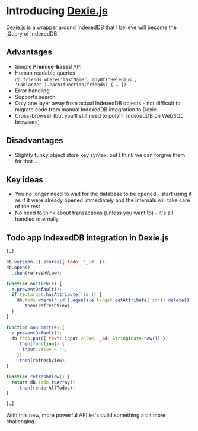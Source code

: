 # Introducing [Dexie.js](https://github.com/dfahlander/Dexie.js)

[Dexie.js](https://github.com/dfahlander/Dexie.js) is a wrapper around IndexedDB that I believe will become the jQuery of IndexedDB.

## Advantages

- Simple **Promise-based** API
- Human readable queries `db.friends.where('lastName').anyOf('Helenius', 'Fahlander').each(function(friends) { … })`
- Error handling
- Supports search
- Only one layer away from actual IndexedDB objects - not difficult to migrate code from manual IndexedDB integration to Dexie.
- Cross-browser (but you'll still need to polyfill IndexedDB on WebSQL browsers)

## Disadvantages

- Slightly funky object store key syntax, but I think we can forgive them for that…

## Key ideas

- You no longer need to wait for the database to be opened - start using it as if it were already opened immediately and the internals will take care of the rest
- No need to think about transactions (unless you want to) - it's all handled internally

## Todo app IndexedDB integration in Dexie.js

```js
[…]

db.version(1).stores({ todo: '_id' });
db.open()
  .then(refreshView);

function onClick(e) {
  e.preventDefault();
  if (e.target.hasAttribute('id')) {
    db.todo.where('_id').equals(e.target.getAttribute('id')).delete()
      .then(refreshView);
  }
}

function onSubmit(e) {
  e.preventDefault();
  db.todo.put({ text: input.value, _id: String(Date.now()) })
    .then(function() {
      input.value = '';
    })
    .then(refreshView);
}

function refreshView() {
  return db.todo.toArray()
    .then(renderAllTodos);
}

[…]
```

With this new, more powerful API let's build something a bit more challenging.
